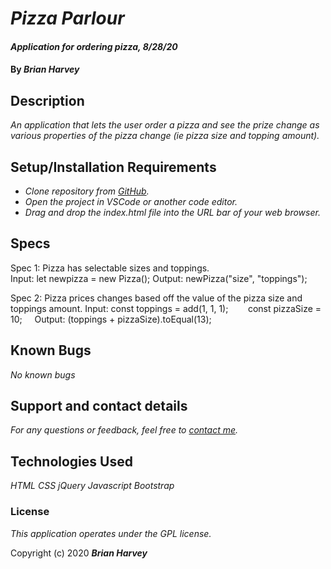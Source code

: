 # _Pizza Parlour_

#### _Application for ordering pizza, 8/28/20_

#### By _**Brian Harvey**_

## Description

_An application that lets the user order a pizza and see the prize change as various properties of the pizza change (ie pizza size and topping amount)._

## Setup/Installation Requirements

* _Clone repository from [GitHub](https://github.com/brianharv/objec-oriented-javascript-project)._
* _Open the project in VSCode or another code editor._
* _Drag and drop the index.html file into the URL bar of your web browser._


## Specs
Spec 1: Pizza has selectable sizes and toppings. <br>
Input: let newpizza = new Pizza();
Output: newPizza("size", "toppings");


Spec 2: Pizza prices changes based off the value of the pizza size and toppings amount.
Input: const toppings = add(1, 1, 1);
       const pizzaSize = 10;    
Output: (toppings + pizzaSize).toEqual(13);

## Known Bugs

_No known bugs_

## Support and contact details

_For any questions or feedback, feel free to [contact me](mailto:brian.harv3y@gmail.com)._

## Technologies Used

_HTML_
_CSS_
_jQuery_
_Javascript_
_Bootstrap_

### License

*_This application operates under the GPL license._*

Copyright (c) 2020 **_Brian Harvey_**
